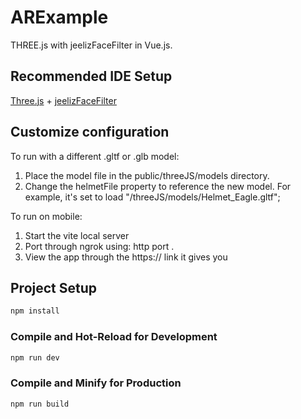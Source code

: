 # ARExample

THREE.js with jeelizFaceFilter in Vue.js.

## Recommended IDE Setup

[Three.js](https://threejs.org/) + [jeelizFaceFilter](https://github.com/jeeliz/jeelizFaceFilter/tree/master)

## Customize configuration

To run with a different .gltf or .glb model:
1. Place the model file in the public/threeJS/models directory.
2. Change the helmetFile property to reference the new model. For example, it's set to load "/threeJS/models/Helmet_Eagle.gltf";


To run on mobile:
1. Start the vite local server
2. Port through ngrok using: http port <PORT>.
3. View the app through the https:// link it gives you

## Project Setup

```sh
npm install
```

### Compile and Hot-Reload for Development

```sh
npm run dev
```

### Compile and Minify for Production

```sh
npm run build
```
